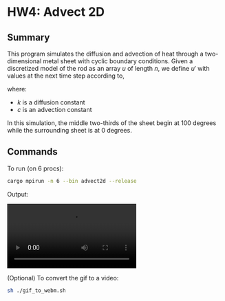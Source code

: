 # HW4: Advect 2D 

## Summary

This program simulates the diffusion and advection of heat through a two-dimensional metal sheet with cyclic boundary conditions. Given a discretized model of the rod as an array $u$ of length $n$, we define $u'$ with values at the next time step according to,

where:

- $k$ is a diffusion constant
- $c$ is an advection constant

In this simulation, the middle two-thirds of the sheet begin at 100 degrees while the surrounding sheet is at 0 degrees.

## Commands

To run (on 6 procs):

```bash
cargo mpirun -n 6 --bin advect2d --release
```

Output:

![2d heatmap video](../../../imgs/hw4_advect2d_anim.mp4)

(Optional) To convert the gif to a video:
```bash
sh ./gif_to_webm.sh
```
